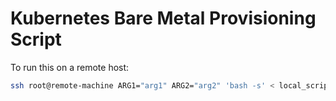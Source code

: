 # Kubernetes Bare Metal Provisioning Script

To run this on a remote host:
```sh
ssh root@remote-machine ARG1="arg1" ARG2="arg2" 'bash -s' < local_script.sh
```
